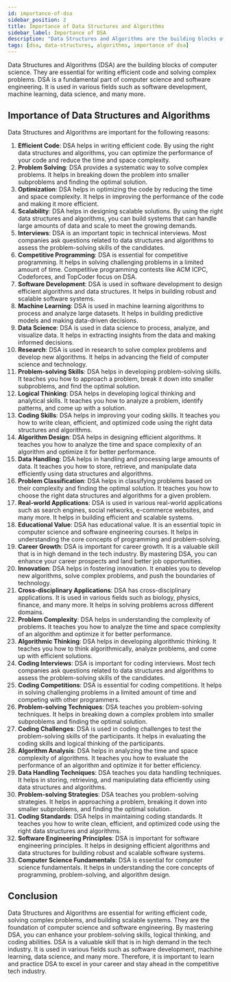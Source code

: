 ```yaml
---
id: importance-of-dsa
sidebar_position: 2
title: Importance of Data Structures and Algorithms
sidebar_label: Importance of DSA
description: "Data Structures and Algorithms are the building blocks of computer science. They are essential for writing efficient code and solving complex problems."
tags: [dsa, data-structures, algorithms, importance of dsa]
---
```


Data Structures and Algorithms (DSA) are the building blocks of computer science. They are essential for writing efficient code and solving complex problems. DSA is a fundamental part of computer science and software engineering. It is used in various fields such as software development, machine learning, data science, and many more.

<AdsComponent adSlot="3270832720" />

## Importance of Data Structures and Algorithms

Data Structures and Algorithms are important for the following reasons:

1. **Efficient Code**: DSA helps in writing efficient code. By using the right data structures and algorithms, you can optimize the performance of your code and reduce the time and space complexity.
2. **Problem Solving**: DSA provides a systematic way to solve complex problems. It helps in breaking down the problem into smaller subproblems and finding the optimal solution.
3. **Optimization**: DSA helps in optimizing the code by reducing the time and space complexity. It helps in improving the performance of the code and making it more efficient.
4. **Scalability**: DSA helps in designing scalable solutions. By using the right data structures and algorithms, you can build systems that can handle large amounts of data and scale to meet the growing demands.
5. **Interviews**: DSA is an important topic in technical interviews. Most companies ask questions related to data structures and algorithms to assess the problem-solving skills of the candidates.
6. **Competitive Programming**: DSA is essential for competitive programming. It helps in solving challenging problems in a limited amount of time. Competitive programming contests like ACM ICPC, Codeforces, and TopCoder focus on DSA.
7. **Software Development**: DSA is used in software development to design efficient algorithms and data structures. It helps in building robust and scalable software systems.
8. **Machine Learning**: DSA is used in machine learning algorithms to process and analyze large datasets. It helps in building predictive models and making data-driven decisions.
9. **Data Science**: DSA is used in data science to process, analyze, and visualize data. It helps in extracting insights from the data and making informed decisions.
10. **Research**: DSA is used in research to solve complex problems and develop new algorithms. It helps in advancing the field of computer science and technology.
11. **Problem-solving Skills**: DSA helps in developing problem-solving skills. It teaches you how to approach a problem, break it down into smaller subproblems, and find the optimal solution.
12. **Logical Thinking**: DSA helps in developing logical thinking and analytical skills. It teaches you how to analyze a problem, identify patterns, and come up with a solution.
13. **Coding Skills**: DSA helps in improving your coding skills. It teaches you how to write clean, efficient, and optimized code using the right data structures and algorithms.
14. **Algorithm Design**: DSA helps in designing efficient algorithms. It teaches you how to analyze the time and space complexity of an algorithm and optimize it for better performance.
15. **Data Handling**: DSA helps in handling and processing large amounts of data. It teaches you how to store, retrieve, and manipulate data efficiently using data structures and algorithms.
16. **Problem Classification**: DSA helps in classifying problems based on their complexity and finding the optimal solution. It teaches you how to choose the right data structures and algorithms for a given problem.
17. **Real-world Applications**: DSA is used in various real-world applications such as search engines, social networks, e-commerce websites, and many more. It helps in building efficient and scalable systems.
18. **Educational Value**: DSA has educational value. It is an essential topic in computer science and software engineering courses. It helps in understanding the core concepts of programming and problem-solving.
19. **Career Growth**: DSA is important for career growth. It is a valuable skill that is in high demand in the tech industry. By mastering DSA, you can enhance your career prospects and land better job opportunities.
20. **Innovation**: DSA helps in fostering innovation. It enables you to develop new algorithms, solve complex problems, and push the boundaries of technology.
21. **Cross-disciplinary Applications**: DSA has cross-disciplinary applications. It is used in various fields such as biology, physics, finance, and many more. It helps in solving problems across different domains.
22. **Problem Complexity**: DSA helps in understanding the complexity of problems. It teaches you how to analyze the time and space complexity of an algorithm and optimize it for better performance.
23. **Algorithmic Thinking**: DSA helps in developing algorithmic thinking. It teaches you how to think algorithmically, analyze problems, and come up with efficient solutions.
24. **Coding Interviews**: DSA is important for coding interviews. Most tech companies ask questions related to data structures and algorithms to assess the problem-solving skills of the candidates.
25. **Coding Competitions**: DSA is essential for coding competitions. It helps in solving challenging problems in a limited amount of time and competing with other programmers.
26. **Problem-solving Techniques**: DSA teaches you problem-solving techniques. It helps in breaking down a complex problem into smaller subproblems and finding the optimal solution.
27. **Coding Challenges**: DSA is used in coding challenges to test the problem-solving skills of the participants. It helps in evaluating the coding skills and logical thinking of the participants.
28. **Algorithm Analysis**: DSA helps in analyzing the time and space complexity of algorithms. It teaches you how to evaluate the performance of an algorithm and optimize it for better efficiency.
29. **Data Handling Techniques**: DSA teaches you data handling techniques. It helps in storing, retrieving, and manipulating data efficiently using data structures and algorithms.
30. **Problem-solving Strategies**: DSA teaches you problem-solving strategies. It helps in approaching a problem, breaking it down into smaller subproblems, and finding the optimal solution.
31. **Coding Standards**: DSA helps in maintaining coding standards. It teaches you how to write clean, efficient, and optimized code using the right data structures and algorithms.
32. **Software Engineering Principles**: DSA is important for software engineering principles. It helps in designing efficient algorithms and data structures for building robust and scalable software systems.
33. **Computer Science Fundamentals**: DSA is essential for computer science fundamentals. It helps in understanding the core concepts of programming, problem-solving, and algorithm design.

<AdsComponent adSlot="5461416177" />

## Conclusion

Data Structures and Algorithms are essential for writing efficient code, solving complex problems, and building scalable systems. They are the foundation of computer science and software engineering. By mastering DSA, you can enhance your problem-solving skills, logical thinking, and coding abilities. DSA is a valuable skill that is in high demand in the tech industry. It is used in various fields such as software development, machine learning, data science, and many more. Therefore, it is important to learn and practice DSA to excel in your career and stay ahead in the competitive tech industry.